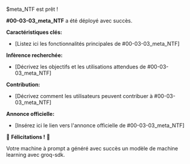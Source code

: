 $meta_NTF est prêt ! 

**#00-03-03_meta_NTF** a été déployé avec succès. 

**Caractéristiques clés:**

*  [Listez ici les fonctionnalités principales de #00-03-03_meta_NTF]

**Infèrence recherchée:**

* [Décrivez les objectifs et les utilisations attendues de #00-03-03_meta_NTF]

**Contribution:**

*  [Décrivez comment les utilisateurs peuvent contribuer à #00-03-03_meta_NTF]

**Annonce officielle:**

* [Insérez ici le lien vers l'annonce officielle de #00-03-03_meta_NTF]




  

🎉 **Félicitations !** 🎉  

Votre machine à prompt a généré avec succès un modèle de machine learning avec groq-sdk. 


